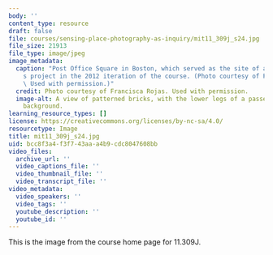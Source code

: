 ```yaml
---
body: ''
content_type: resource
draft: false
file: courses/sensing-place-photography-as-inquiry/mit11_309j_s24.jpg
file_size: 21913
file_type: image/jpeg
image_metadata:
  caption: "Post Office Square in Boston, which served as the site of a student\u2019\
    s project in the 2012 iteration of the course. (Photo courtesy of Francisca Rojas.\
    \ Used with permission.)"
  credit: Photo courtesy of Francisca Rojas. Used with permission.
  image-alt: A view of patterned bricks, with the lower legs of a passerby in the
    background.
learning_resource_types: []
license: https://creativecommons.org/licenses/by-nc-sa/4.0/
resourcetype: Image
title: mit11_309j_s24.jpg
uid: bcc8f3a4-f3f7-43aa-a4b9-cdc8047608bb
video_files:
  archive_url: ''
  video_captions_file: ''
  video_thumbnail_file: ''
  video_transcript_file: ''
video_metadata:
  video_speakers: ''
  video_tags: ''
  youtube_description: ''
  youtube_id: ''
---
```

This is the image from the course home page for 11.309J.